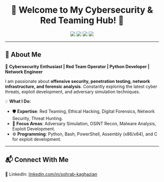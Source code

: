 <h1 align="center">🔐 Welcome to My Cybersecurity & Red Teaming Hub! 👾</h1>  

<p align="center">
  <img src="https://img.shields.io/badge/🔴-Red Teaming-red?style=for-the-badge" />
  <img src="https://img.shields.io/badge/💻-Offensive Security-blue?style=for-the-badge" />
  <img src="https://img.shields.io/badge/🖧-Network Security-orange?style=for-the-badge" />
  <img src="https://img.shields.io/badge/⚡-Ethical Hacking-purple?style=for-the-badge" />
</p>

---

## **🚀 About Me**  
👋 **Cybersecurity Enthusiast | Red Team Operator | Python Developer | Network Engineer**  

I am passionate about **offensive security, penetration testing, network infrastructure, and forensic analysis**. Constantly exploring the latest cyber threats, exploit development, and adversary simulation techniques.  

💡 **What I Do:**  
- 🛡 **Expertise**: Red Teaming, Ethical Hacking, Digital Forensics, Network Security, Threat Hunting.  
- 🎯 **Focus Areas**: Adversary Simulation, OSINT Recon, Malware Analysis, Exploit Development.  
- ⚙ **Programming**: Python, Bash, PowerShell, Assembly (x86/x64), and C for exploit development.  
---

## **📬 Connect With Me**  

💼 LinkedIn: [linkedin.com/in/sohrab-kaghazian](https://linkedin.com/in/sohrab-kaghazian)  
